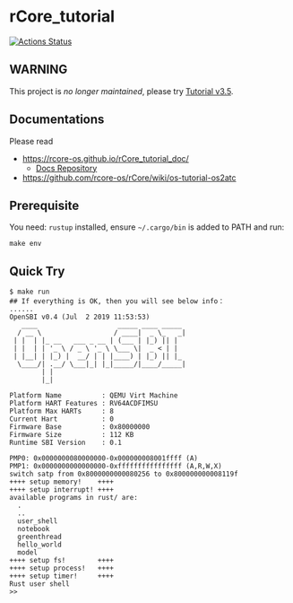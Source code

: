 # rCore_tutorial

[![Actions Status](https://github.com/rcore-os/rCore_tutorial/workflows/CI/badge.svg)](https://github.com/rcore-os/rCore_tutorial/actions)

## WARNING

This project is *no longer maintained*, please try [Tutorial v3.5](https://github.com/rcore-os/rCore-Tutorial-v3).

## Documentations

Please read
- https://rcore-os.github.io/rCore_tutorial_doc/
    - [Docs Repository](https://github.com/rcore-os/rCore_tutorial_doc)
- https://github.com/rcore-os/rCore/wiki/os-tutorial-os2atc

## Prerequisite

You need: `rustup` installed, ensure `~/.cargo/bin` is added to PATH and run:

```shell
make env
```

## Quick Try

```shell
$ make run
## If everything is OK, then you will see below info：
......
OpenSBI v0.4 (Jul  2 2019 11:53:53)
   ____                    _____ ____ _____
  / __ \                  / ____|  _ \_   _|
 | |  | |_ __   ___ _ __ | (___ | |_) || |
 | |  | | '_ \ / _ \ '_ \ \___ \|  _ < | |
 | |__| | |_) |  __/ | | |____) | |_) || |_
  \____/| .__/ \___|_| |_|_____/|____/_____|
        | |
        |_|

Platform Name          : QEMU Virt Machine
Platform HART Features : RV64ACDFIMSU
Platform Max HARTs     : 8
Current Hart           : 0
Firmware Base          : 0x80000000
Firmware Size          : 112 KB
Runtime SBI Version    : 0.1

PMP0: 0x0000000080000000-0x000000008001ffff (A)
PMP1: 0x0000000000000000-0xffffffffffffffff (A,R,W,X)
switch satp from 0x8000000000080256 to 0x800000000008119f
++++ setup memory!    ++++
++++ setup interrupt! ++++
available programs in rust/ are:
  .
  ..
  user_shell
  notebook
  greenthread
  hello_world
  model
++++ setup fs!        ++++
++++ setup process!   ++++
++++ setup timer!     ++++
Rust user shell
>>
```

